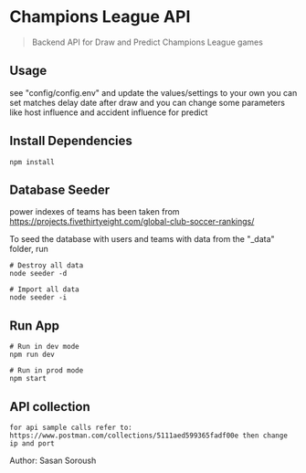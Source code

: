 # Champions League API

> Backend API for Draw and Predict Champions League games

## Usage

see "config/config.env" and update the values/settings to your own
you can set matches delay date after draw and you can change some parameters like host influence and accident influence for predict

## Install Dependencies

```
npm install
```

## Database Seeder

power indexes of teams has been taken from https://projects.fivethirtyeight.com/global-club-soccer-rankings/

To seed the database with users and teams with data from the "\_data" folder, run 

```
# Destroy all data
node seeder -d

# Import all data
node seeder -i
```

## Run App

```
# Run in dev mode
npm run dev

# Run in prod mode
npm start
```
## API collection
```
for api sample calls refer to: https://www.postman.com/collections/5111aed599365fadf00e then change ip and port

```

Author: Sasan Soroush
